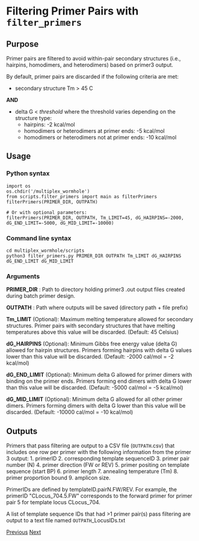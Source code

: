 # Filtering Primer Pairs with `filter_primers`

## Purpose
Primer pairs are filtered to avoid within-pair secondary structures (i.e., hairpins, homodimers, and heterodimers) based on primer3 output. 

By default, primer pairs are discarded if the following criteria are met:
- secondary structure Tm > 45 C

**AND**

- delta G < *threshold* where the threshold varies depending on the structure type:
  - hairpins: -2 kcal/mol
  - homodimers or heterodimers at primer ends: -5 kcal/mol
  - homodimers or heterodimers not at primer ends: -10 kcal/mol
 

## Usage

### Python syntax
```
import os
os.chdir('/multiplex_wormhole')
from scripts.filter_primers import main as filterPrimers
filterPrimers(PRIMER_DIR, OUTPATH)

# Or with optional parameters:
filterPrimers(PRIMER_DIR, OUTPATH, Tm_LIMIT=45, dG_HAIRPINS=-2000, dG_END_LIMIT=-5000, dG_MID_LIMIT=-10000)
```

### Command line syntax
```
cd multiplex_wormhole/scripts
python3 filter_primers.py PRIMER_DIR OUTPATH Tm_LIMIT dG_HAIRPINS dG_END_LIMIT dG_MID_LIMIT
```


### Arguments
**PRIMER_DIR** : Path to directory holding primer3 .out output files created during batch primer design.

**OUTPATH** : Path where outputs will be saved (directory path + file prefix)

**Tm_LIMIT** (Optional): Maximum melting temperature allowed for secondary structures. Primer pairs with secondary structures that have melting temperatures above this value will be discarded. (Default: 45 Celsius)

**dG_HAIRPINS** (Optional): Minimum Gibbs free energy value (delta G) allowed for hairpin structures. Primers forming hairpins with delta G values lower than this value will be discarded. (Default: -2000 cal/mol = -2 kcal/mol)

**dG_END_LIMIT** (Optional): Minimum delta G allowed for primer dimers with binding on the primer ends. Primers forming end dimers with delta G lower than this value will be discarded. (Default: -5000 cal/mol = -5 kcal/mol)

**dG_MID_LIMIT** (Optional): Minimum delta G allowed for all other primer dimers. Primers forming dimers with delta G lower than this value will be discarded. (Default: -10000 cal/mol = -10 kcal/mol)


## Outputs
Primers that pass filtering are output to a CSV file (`OUTPATH`.csv) that includes one row per primer with the following information from the primer 3 output: 1. primerID
2. corresponding template sequenceID
3. primer pair number (N)
4. primer direction (FW or REV)
5. primer positing on template sequence (start BP)
6. primer length
7. annealing temperature (Tm)
8. primer proportion bound
9. amplicon size. 

PrimerIDs are defined by templateID.pairN.FW/REV. For example, the primerID "CLocus_704.5.FW" corresponds to the forward primer for primer pair 5 for template locus CLocus_704.

A list of template sequence IDs that had >1 primer pair(s) pass filtering are output to a text file named `OUTPATH`_LocusIDs.txt


[Previous](1_BatchPrimerDesign.md)		[Next](3_CheckPrimerSpecificity.md)